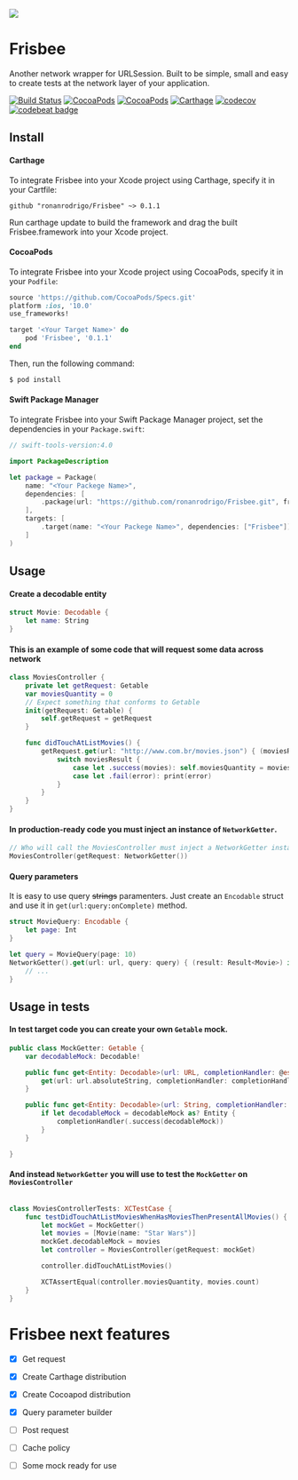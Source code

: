 ![](https://i.imgur.com/67a4vkG.png)

# Frisbee
Another network wrapper for URLSession. Built to be simple, small and easy to create tests at the network layer of your application.

[![Build Status](https://www.bitrise.io/app/27a5e39dc511ba7c/status.svg?token=HZCmnpdBTIy3rOQdUv6HOg&branch=master)](https://www.bitrise.io/app/27a5e39dc511ba7c) [![CocoaPods](https://img.shields.io/cocoapods/v/Frisbee.svg)]() [![CocoaPods](https://img.shields.io/cocoapods/p/Frisbee.svg)]() [![Carthage](https://img.shields.io/badge/Carthage-compatible-brightgreen.svg)]() [![codecov](https://codecov.io/gh/ronanrodrigo/frisbee/branch/master/graph/badge.svg)](https://codecov.io/gh/ronanrodrigo/frisbee) [![codebeat badge](https://codebeat.co/badges/f5cf675c-2fca-4689-a42e-a7029a984fe3)](https://codebeat.co/projects/github-com-ronanrodrigo-frisbee-master)

## Install
#### Carthage
To integrate Frisbee into your Xcode project using Carthage, specify it in your Cartfile:

```
github "ronanrodrigo/Frisbee" ~> 0.1.1
```

Run carthage update to build the framework and drag the built Frisbee.framework into your Xcode project.

#### CocoaPods
To integrate Frisbee into your Xcode project using CocoaPods, specify it in your `Podfile`:

```ruby
source 'https://github.com/CocoaPods/Specs.git'
platform :ios, '10.0'
use_frameworks!

target '<Your Target Name>' do
    pod 'Frisbee', '0.1.1'
end
```

Then, run the following command:

```bash
$ pod install
```

#### Swift Package Manager
To integrate Frisbee into your Swift Package Manager project, set the dependencies in your `Package.swift`:

```swift
// swift-tools-version:4.0

import PackageDescription

let package = Package(
    name: "<Your Packege Name>",
    dependencies: [
        .package(url: "https://github.com/ronanrodrigo/Frisbee.git", from: "0.1.1")
    ],
    targets: [
        .target(name: "<Your Packege Name>", dependencies: ["Frisbee"])
    ]
)
```

## Usage

#### Create a decodable entity
```swift
struct Movie: Decodable {
    let name: String
}
```

#### This is an example of some code that will request some data across network
```swift
class MoviesController {
    private let getRequest: Getable
    var moviesQuantity = 0
    // Expect something that conforms to Getable
    init(getRequest: Getable) {
        self.getRequest = getRequest
    }

    func didTouchAtListMovies() {
        getRequest.get(url: "http://www.com.br/movies.json") { (moviesResult: Result<[Movie]>) in
            switch moviesResult {
                case let .success(movies): self.moviesQuantity = movies.count
                case let .fail(error): print(error)
            }
        }
    }
}

```


#### In production-ready code you must inject an instance of `NetworkGetter`.
```swift
// Who will call the MoviesController must inject a NetworkGetter instance
MoviesController(getRequest: NetworkGetter())
```

#### Query parameters
It is easy to use query ~~strings~~ paramenters. Just create an `Encodable` struct and use it in `get(url:query:onComplete)` method.

```swift
struct MovieQuery: Encodable {
    let page: Int
}
```

```swift
let query = MovieQuery(page: 10)
NetworkGetter().get(url: url, query: query) { (result: Result<Movie>) in
    // ...
}
```

## Usage in tests

#### In test target code you can create your own `Getable` mock.
```swift
public class MockGetter: Getable {
    var decodableMock: Decodable!

    public func get<Entity: Decodable>(url: URL, completionHandler: @escaping (Result<Entity>) -> Void) {
        get(url: url.absoluteString, completionHandler: completionHandler)
    }

    public func get<Entity: Decodable>(url: String, completionHandler: @escaping (Result<Entity>) -> Void) {
        if let decodableMock = decodableMock as? Entity {
            completionHandler(.success(decodableMock))
        }
    }

}

```

#### And instead `NetworkGetter` you will use to test the `MockGetter` on `MoviesController`
```swift

class MoviesControllerTests: XCTestCase {
    func testDidTouchAtListMoviesWhenHasMoviesThenPresentAllMovies() {
        let mockGet = MockGetter()
        let movies = [Movie(name: "Star Wars")]
        mockGet.decodableMock = movies
        let controller = MoviesController(getRequest: mockGet)

        controller.didTouchAtListMovies()

        XCTAssertEqual(controller.moviesQuantity, movies.count)
    }
}
```

# Frisbee next features
- [x] Get request
- [x] Create Carthage distribution
- [x] Create Cocoapod distribution
- [x] Query parameter builder
- [ ] Post request
- [ ] Cache policy
- [ ] Some mock ready for use

